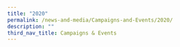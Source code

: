 ```yaml
---
title: "2020"
permalink: /news-and-media/Campaigns-and-Events/2020/
description: ""
third_nav_title: Campaigns & Events
---
```




